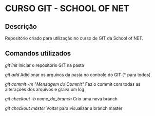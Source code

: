 # CURSO GIT - SCHOOL OF NET

## Descrição
Repositório criado para utilização no curso de GIT da School of NET.

## Comandos utilizados
*git init*
Iniciar o repositório GIT na pasta

*git add*
Adicionar os arquivos da pasta no controle do GIT (* para todos)

*git commit -m "Mensagem do Commit"*
Faz o commit com todas as alterações dos arquivos e grava um log

*git checkout -b nome_da_branch*
Crio uma nova branch

*git checkout master*
Voltar para visualizar a branch master

